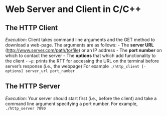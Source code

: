 # Web Server and Client in C/C++

## The HTTP Client  

_Execution_: Client takes command line arguments and the GET method to
download a web-page. The arguments are as follows:
    - The **server URL** (http://www.server.com/path/to/file) or an IP address
    - The **port number** on which to contact the server
    - The **options** that which add functionality to the client
        - `–p`: prints the RTT for accessing the URL on the terminal before server’s response (i.e., the webpage)
For example
`./http_client [-options] server_url port_number`

## The HTTP Server

_Execution_: Your server should start first (i.e., before the client) and take a command line
argument specifying a port number. For example,
  `./http_server 7890`
  

